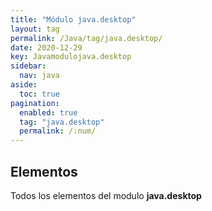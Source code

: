 ```yaml
---
title: "Módulo java.desktop"
layout: tag
permalink: /Java/tag/java.desktop/
date: 2020-12-29
key: Javamodulojava.desktop
sidebar: 
  nav: java
aside: 
  toc: true
pagination: 
  enabled: true
  tag: "java.desktop"
  permalink: /:num/
---
```


<h2>Elementos</h2>
Todos los elementos del modulo <strong>java.desktop</strong>
